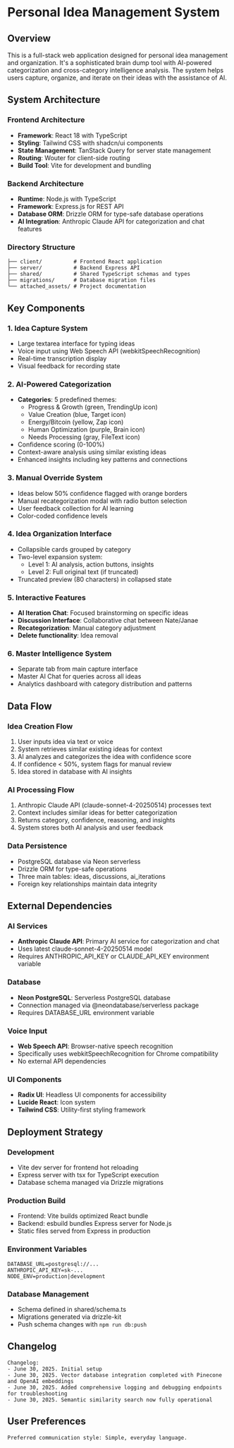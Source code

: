 # Personal Idea Management System

## Overview

This is a full-stack web application designed for personal idea management and organization. It's a sophisticated brain dump tool with AI-powered categorization and cross-category intelligence analysis. The system helps users capture, organize, and iterate on their ideas with the assistance of AI.

## System Architecture

### Frontend Architecture
- **Framework**: React 18 with TypeScript
- **Styling**: Tailwind CSS with shadcn/ui components
- **State Management**: TanStack Query for server state management
- **Routing**: Wouter for client-side routing
- **Build Tool**: Vite for development and bundling

### Backend Architecture
- **Runtime**: Node.js with TypeScript
- **Framework**: Express.js for REST API
- **Database ORM**: Drizzle ORM for type-safe database operations
- **AI Integration**: Anthropic Claude API for categorization and chat features

### Directory Structure
```
├── client/          # Frontend React application
├── server/          # Backend Express API
├── shared/          # Shared TypeScript schemas and types
├── migrations/      # Database migration files
└── attached_assets/ # Project documentation
```

## Key Components

### 1. Idea Capture System
- Large textarea interface for typing ideas
- Voice input using Web Speech API (webkitSpeechRecognition)
- Real-time transcription display
- Visual feedback for recording state

### 2. AI-Powered Categorization
- **Categories**: 5 predefined themes:
  - Progress & Growth (green, TrendingUp icon)
  - Value Creation (blue, Target icon)
  - Energy/Bitcoin (yellow, Zap icon)
  - Human Optimization (purple, Brain icon)
  - Needs Processing (gray, FileText icon)
- Confidence scoring (0-100%)
- Context-aware analysis using similar existing ideas
- Enhanced insights including key patterns and connections

### 3. Manual Override System
- Ideas below 50% confidence flagged with orange borders
- Manual recategorization modal with radio button selection
- User feedback collection for AI learning
- Color-coded confidence levels

### 4. Idea Organization Interface
- Collapsible cards grouped by category
- Two-level expansion system:
  - Level 1: AI analysis, action buttons, insights
  - Level 2: Full original text (if truncated)
- Truncated preview (80 characters) in collapsed state

### 5. Interactive Features
- **AI Iteration Chat**: Focused brainstorming on specific ideas
- **Discussion Interface**: Collaborative chat between Nate/Janae
- **Recategorization**: Manual category adjustment
- **Delete functionality**: Idea removal

### 6. Master Intelligence System
- Separate tab from main capture interface
- Master AI Chat for queries across all ideas
- Analytics dashboard with category distribution and patterns

## Data Flow

### Idea Creation Flow
1. User inputs idea via text or voice
2. System retrieves similar existing ideas for context
3. AI analyzes and categorizes the idea with confidence score
4. If confidence < 50%, system flags for manual review
5. Idea stored in database with AI insights

### AI Processing Flow
1. Anthropic Claude API (claude-sonnet-4-20250514) processes text
2. Context includes similar ideas for better categorization
3. Returns category, confidence, reasoning, and insights
4. System stores both AI analysis and user feedback

### Data Persistence
- PostgreSQL database via Neon serverless
- Drizzle ORM for type-safe operations
- Three main tables: ideas, discussions, ai_iterations
- Foreign key relationships maintain data integrity

## External Dependencies

### AI Services
- **Anthropic Claude API**: Primary AI service for categorization and chat
- Uses latest claude-sonnet-4-20250514 model
- Requires ANTHROPIC_API_KEY or CLAUDE_API_KEY environment variable

### Database
- **Neon PostgreSQL**: Serverless PostgreSQL database
- Connection managed via @neondatabase/serverless package
- Requires DATABASE_URL environment variable

### Voice Input
- **Web Speech API**: Browser-native speech recognition
- Specifically uses webkitSpeechRecognition for Chrome compatibility
- No external API dependencies

### UI Components
- **Radix UI**: Headless UI components for accessibility
- **Lucide React**: Icon system
- **Tailwind CSS**: Utility-first styling framework

## Deployment Strategy

### Development
- Vite dev server for frontend hot reloading
- Express server with tsx for TypeScript execution
- Database schema managed via Drizzle migrations

### Production Build
- Frontend: Vite builds optimized React bundle
- Backend: esbuild bundles Express server for Node.js
- Static files served from Express in production

### Environment Variables
```
DATABASE_URL=postgresql://...
ANTHROPIC_API_KEY=sk-...
NODE_ENV=production|development
```

### Database Management
- Schema defined in shared/schema.ts
- Migrations generated via drizzle-kit
- Push schema changes with `npm run db:push`

## Changelog
```
Changelog:
- June 30, 2025. Initial setup
- June 30, 2025. Vector database integration completed with Pinecone and OpenAI embeddings
- June 30, 2025. Added comprehensive logging and debugging endpoints for troubleshooting
- June 30, 2025. Semantic similarity search now fully operational
```

## User Preferences
```
Preferred communication style: Simple, everyday language.
```